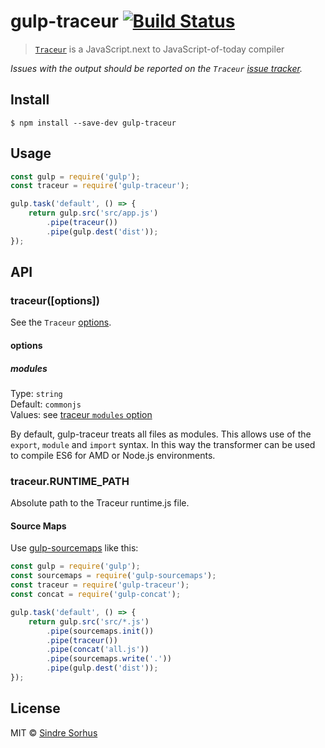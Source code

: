 # gulp-traceur [![Build Status](https://travis-ci.org/sindresorhus/gulp-traceur.svg?branch=master)](https://travis-ci.org/sindresorhus/gulp-traceur)

> [`Traceur`](https://github.com/google/traceur-compiler) is a JavaScript.next to JavaScript-of-today compiler

*Issues with the output should be reported on the `Traceur` [issue tracker](https://github.com/google/traceur-compiler/issues).*


## Install

```
$ npm install --save-dev gulp-traceur
```


## Usage

```js
const gulp = require('gulp');
const traceur = require('gulp-traceur');

gulp.task('default', () => {
	return gulp.src('src/app.js')
		.pipe(traceur())
		.pipe(gulp.dest('dist'));
});
```


## API

### traceur([options])

See the `Traceur` [options](https://github.com/google/traceur-compiler/issues/584).

#### options

##### modules

Type: `string`  
Default: `commonjs`  
Values: see [traceur `modules` option](https://github.com/google/traceur-compiler/wiki/Options-for-Compiling#options-for-modules)

By default, gulp-traceur treats all files as modules. This allows use of the `export`, `module` and `import` syntax. In this way the transformer can be used to compile ES6 for AMD or Node.js environments.

### traceur.RUNTIME_PATH

Absolute path to the Traceur runtime.js file.


#### Source Maps

Use [gulp-sourcemaps](https://github.com/floridoo/gulp-sourcemaps) like this:

```js
const gulp = require('gulp');
const sourcemaps = require('gulp-sourcemaps');
const traceur = require('gulp-traceur');
const concat = require('gulp-concat');

gulp.task('default', () => {
	return gulp.src('src/*.js')
		.pipe(sourcemaps.init())
		.pipe(traceur())
		.pipe(concat('all.js'))
		.pipe(sourcemaps.write('.'))
		.pipe(gulp.dest('dist'));
});
```


## License

MIT © [Sindre Sorhus](http://sindresorhus.com)

